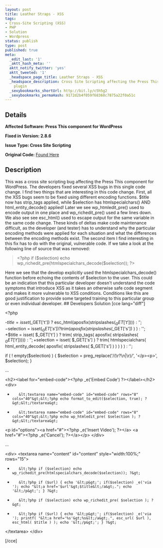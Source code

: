 ```yaml
---
layout: post
title: Leather Straps - XSS
tags:
- Cross-Site Scripting (XSS)
- PHP
- Solution
- Wordpress
status: publish
type: post
published: true
meta:
  _edit_last: '1'
  _aktt_hash_meta: ''
  aktt_notify_twitter: 'yes'
  aktt_tweeted: '1'
  _headspace_page_title: Leather Straps - XSS
  _headspace_description: Cross Site Scripting affecting the Press This WordPress
    plugin
  _sexybookmarks_shortUrl: http://bit.ly/c5h5g2
  _sexybookmarks_permaHash: 9172d2b4f059f68368c7875a22f0a51c
---
```

## Details
<strong>__Affected Software:__ Press This component for WordPress
</strong>

<strong>__Fixed in Version:__  2.8.6</strong>

<strong>__Issue Type:__ Cross Site Scripting
</strong>

<strong>Original Code: </strong><a title="Leather Straps" href="http://spotthevuln.com/2009/12/leather-straps/" target="_blank">Found Here</a>
## Description
This was a cross site scripting bug affecting the Press This component for WordPress.  The developers fixed several XSS bugs in this single code change.  I find two things that are interesting in this code change. First, all the XSS bugs seem to be fixed using different encoding functions.  $title now has strip_tags applied, while $selection has htmlspecialchars() AND html_entity_decode() applied!  Later we see wp_htmledit_pre() used to encode output in one place and wp_richedit_pre() used a few lines down.  We also see see esc_html() used to escape output for the same variable in the same code change.  These kinds of deltas make code maintenance difficult, as the developer (and tester) has to understand why the particular encoding methods were applied for each situation and what the differences between the encoding methods exist.  The second item I find interesting in this fix has to do with the original, vulnerable code.  If we take a look at the following line of source that was removed:
<blockquote>&lt;?php if ($selection) echo wp_richedit_pre(htmlspecialchars_decode($selection)); ?&gt;</blockquote>
Here we see that the develop explicitly used the htmlspecialchars_decode() function before echoing the contents of $selection to the user.  This could be an indication that this particular developer doesn't understand the code symptoms that introduce XSS as it takes an otherwise safe code segment and makes it more vulnerable to XSS conditions.  Conditions like this are good justification to provide some targeted training to this particular group or even individual developer.
## Developers Solution
[cce lang="diff"]

&lt;?php

-$title = isset($_GET['t']) ? esc_html(aposfix(stripslashes($_GET['t']))) : '';
-$selection = isset($_GET['s']) ? trim( aposfix( stripslashes($_GET['s']) ) ) : '';
+$title = isset( $_GET['t'] ) ? trim( strip_tags( aposfix( stripslashes( $_GET['t'] ) ) ) ) : '';
+$selection = isset( $_GET['s'] ) ? trim( htmlspecialchars( html_entity_decode( aposfix( stripslashes( $_GET['s'] ) ) ) ) ) : '';

if ( ! empty($selection) ) {
$selection = preg_replace('/(\r?\n|\r)/', '&lt;/p&gt;&lt;p&gt;', $selection);
}

...

&lt;h2&gt;&lt;label for="embed-code"&gt;&lt;?php _e('Embed Code') ?&gt;&lt;/label&gt;&lt;/h2&gt;
&lt;div&gt;
-        &lt;textarea name="embed-code" id="embed-code" rows="8" cols="40"&gt;&lt;?php echo format_to_edit($selection, true); ?&gt;&lt;/textarea&gt;
+        &lt;textarea name="embed-code" id="embed-code" rows="8" cols="40"&gt;&lt;?php echo wp_htmledit_pre( $selection ); ?&gt;&lt;/textarea&gt;
&lt;p id="options"&gt;&lt;a href="#"&gt;&lt;?php _e('Insert Video'); ?&gt;&lt;/a&gt; &lt;a href="#"&gt;&lt;?php _e('Cancel'); ?&gt;&lt;/a&gt;&lt;/p&gt;
&lt;/div&gt;

...

&lt;div&gt;
&lt;textarea name="content" id="content" style="width:100%;" rows="15"&gt;
-        &lt;?php if ($selection) echo wp_richedit_pre(htmlspecialchars_decode($selection)); ?&gt;
-        &lt;?php if ($url) { echo '&lt;p&gt;'; if($selection) _e('via '); echo "&lt;a href='$url'&gt;$title&lt;/a&gt;."; echo '&lt;/p&gt;'; } ?&gt;
+        &lt;?php if ($selection) echo wp_richedit_pre( $selection ); ?&gt;
+        &lt;?php if ($url) { echo '&lt;p&gt;'; if($selection) _e('via '); printf( "&lt;a href='%s'&gt;%s&lt;/a&gt;.", esc_url( $url ), esc_html( $title ) ); echo '&lt;/p&gt;'; } ?&gt;
&lt;/textarea&gt;
&lt;/div&gt;

[/cce] 
